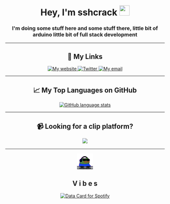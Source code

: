 <div align="center">
    <h1>Hey, I'm sshcrack <img src="https://media.tenor.com/SNL9_xhZl9oAAAAi/waving-hand-joypixels.gif" width="32" height="32" /></h1>
    <h3>I'm doing some stuff here and some stuff there, little bit of arduino little bit of full stack development</h3>
    <hr>
    <div>
        <h2>🔗 My Links</h2>
        <a href="https://sshcrack.me">
            <img src="https://img.shields.io/badge/sshcrack.me-FEE400?style=for-the-badge&logo=sshcrack.me&logoColor=white" alt="My website">
        </a>
        <a href="https://twitter.com/sshcrack">
            <img src="https://img.shields.io/twitter/url?label=sshcrack&logo=twitter&style=for-the-badge&url=https%3A%2F%2Ftwitter.com%2Fsshcrack" alt="Twitter">
        </a>
        <a href="mailto:getclipture@gmail.com">
            <img src="https://img.shields.io/badge/getclipture@gmail.com-D14836?style=for-the-badge&logo=gmail&logoColor=white" alt="My email">
        </a>
    </div>
    <hr>
    <div>
        <h2>📈 My Top Languages on GitHub</h2>
        <a href="https://github.com/anuraghazra/github-readme-stats">
            <img src="https://github-readme-stats.vercel.app/api/top-langs/?username=sshcrack&theme=dark&border_radius=10&hide_title=true&layout=compact&langs_count=10" alt="GitHub language stats" width="400">
        </a>
    </div>
    <hr>
        <h2>📹 Looking for a clip platform?</h2>
        <a href="https://github.com/lulzsun/RePlays">
    <picture>
  <source
    srcset="https://github-readme-stats.vercel.app/api/pin/?username=lulzsun&repo=RePlays&show_owner=true&theme=dark"
    media="(prefers-color-scheme: dark)"
  />
  <source
    srcset="https://github-readme-stats.vercel.app/api/pin/?username=lulzsun&repo=RePlays&show_owner=true"
    media="(prefers-color-scheme: light), (prefers-color-scheme: no-preference)"
  />
  <img src="https://github-readme-stats.vercel.app/api/pin/?username=lulzsun&repo=RePlays&show_owner=true" />
</picture>
        </a>
    <hr>
    <div>
        <img src="https://github.com/sshcrack/sshcrack/blob/master/vibing.gif" width="50" height="50"/>
        <h2>V i b e s</h2>
        <a href="https://www.data-card-for-spotify.com">
            <img src="https://www.data-card-for-spotifsdf.com/api/card?user_id=252k4rpcnriafkq1xesw8rocv&show_border=1&hide_title=1&hide_explicit=1&hide_recents=0&limit=3" alt="Data Card for Spotify" width="800">
        </a>
    </div>
</div>
